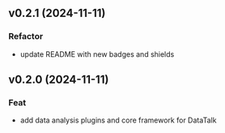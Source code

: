 ## v0.2.1 (2024-11-11)

### Refactor

- update README with new badges and shields

## v0.2.0 (2024-11-11)

### Feat

- add data analysis plugins and core framework for DataTalk
